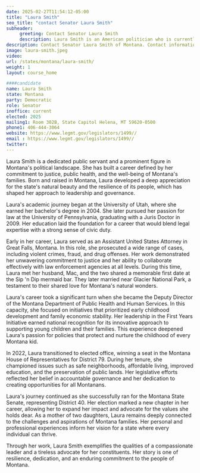 ```yaml
---
date: 2025-02-27T11:54:12-05:00
title: "Laura Smith"
seo_title: "contact Senator Laura Smith"
subheader:
     greeting: Contact Senator Laura Smith
     description: Laura Smith is an American politician who is currently serving as a member of the Montana State Senate, representing District 40. She assumed office on January 6, 2025. Her current term ends on January 3, 2029.
description: Contact Senator Laura Smith of Montana. Contact information for Laura Smith includes email address, phone number, and mailing address.
image: laura-smith.jpeg
video:
url: /states/montana/laura-smith/
weight: 1
layout: course_home

####candidate
name: Laura Smith
state: Montana
party: Democratic
role: Senator
inoffice: current
elected: 2025
mailing1: Room 302B, State Capitol Helena, MT 59620-0500
phone1: 406-444-3064
website: https://www.legmt.gov/legislators/1499//
email : https://www.legmt.gov/legislators/1499//
twitter: 
---
```

Laura Smith is a dedicated public servant and a prominent figure in Montana's political landscape. She has built a career defined by her commitment to justice, public health, and the well-being of Montana's families. Born and raised in Montana, Laura developed a deep appreciation for the state's natural beauty and the resilience of its people, which has shaped her approach to leadership and governance.

Laura's academic journey began at the University of Utah, where she earned her bachelor's degree in 2004. She later pursued her passion for law at the University of Pennsylvania, graduating with a Juris Doctor in 2009. Her education laid the foundation for a career that would blend legal expertise with a strong sense of civic duty.

Early in her career, Laura served as an Assistant United States Attorney in Great Falls, Montana. In this role, she prosecuted a wide range of cases, including violent crimes, fraud, and drug offenses. Her work demonstrated her unwavering commitment to justice and her ability to collaborate effectively with law enforcement agencies at all levels. During this time, Laura met her husband, Mac, and the two shared a memorable first date at the Sip 'n Dip mermaid bar. They later married near Glacier National Park, a testament to their shared love for Montana's natural wonders.

Laura's career took a significant turn when she became the Deputy Director of the Montana Department of Public Health and Human Services. In this capacity, she focused on initiatives that prioritized early childhood development and family economic stability. Her leadership in the First Years Initiative earned national recognition for its innovative approach to supporting young children and their families. This experience deepened Laura's passion for policies that protect and nurture the childhood of every Montana kid.

In 2022, Laura transitioned to elected office, winning a seat in the Montana House of Representatives for District 79. During her tenure, she championed issues such as safe neighborhoods, affordable living, improved education, and the preservation of public lands. Her legislative efforts reflected her belief in accountable governance and her dedication to creating opportunities for all Montanans.

Laura's journey continued as she successfully ran for the Montana State Senate, representing District 40. Her election marked a new chapter in her career, allowing her to expand her impact and advocate for the values she holds dear. As a mother of two daughters, Laura remains deeply connected to the challenges and aspirations of Montana families. Her personal and professional experiences inform her vision for a state where every individual can thrive.

Through her work, Laura Smith exemplifies the qualities of a compassionate leader and a tireless advocate for her constituents. Her story is one of resilience, dedication, and an enduring commitment to the people of Montana.
